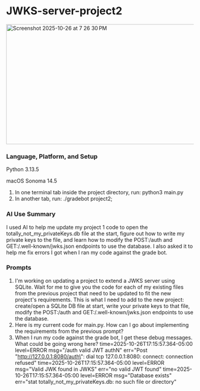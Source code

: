 # JWKS-server-project2

<img width="1104" height="323" alt="Screenshot 2025-10-26 at 7 26 30 PM" src="https://github.com/user-attachments/assets/428aa6a5-5ee4-47f6-8bda-cedc205b4eea" />

### Language, Platform, and Setup

Python 3.13.5

macOS Sonoma 14.5

1. In one terminal tab inside the project directory, run: python3 main.py
2. In another tab, run: ./gradebot project2;

### AI Use Summary

I used AI to help me update my project 1 code to open the totally_not_my_privateKeys.db file at the start, figure out how to write my private keys to the file, and learn how to modify the POST:/auth and GET:/.well-known/jwks.json endpoints to use the database. I also asked it to help me fix errors I got when I ran my code against the grade bot.

### Prompts

1. I'm working on updating a project to extend a JWKS server using SQLite. Wait for me to give you the code for each of my existing files from the previous project that need to be updated to fit the new project's requirements. This is what I need to add to the new project: create/open a SQLite DB file at start, write your private keys to that file, modify the POST:/auth and GET:/.well-known/jwks.json endpoints to use the database.
2. Here is my current code for main.py. How can I go about implementing the requirements from the previous prompt?
3. When I run my code against the grade bot, I get these debug messages. What could be going wrong here? time=2025-10-26T17:15:57.364-05:00 level=ERROR msg="/auth valid JWT authN" err="Post \"http://127.0.0.1:8080/auth\": dial tcp 127.0.0.1:8080: connect: connection refused"
time=2025-10-26T17:15:57.364-05:00 level=ERROR msg="Valid JWK found in JWKS" err="no valid JWT found"
time=2025-10-26T17:15:57.364-05:00 level=ERROR msg="Database exists" err="stat totally_not_my_privateKeys.db: no such file or directory"
